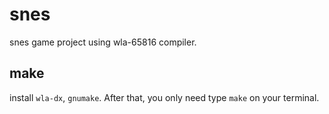 # snes
snes game project using wla-65816 compiler.

## make
install `wla-dx`, `gnumake`.
After that, you only need type `make` on your terminal.
